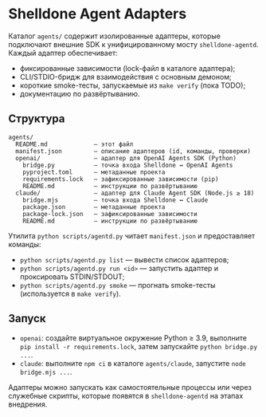# Shelldone Agent Adapters

Каталог `agents/` содержит изолированные адаптеры, которые подключают
внешние SDK к унифицированному мосту `shelldone-agentd`. Каждый адаптер
обеспечивает:

- фиксированные зависимости (lock-файл в каталоге адаптера);
- CLI/STDIO-бридж для взаимодействия с основным демоном;
- короткие smoke-тесты, запускаемые из `make verify` (пока TODO);
- документацию по развёртыванию.

## Структура

```
agents/
  README.md             — этот файл
  manifest.json         — описание адаптеров (id, команды, проверки)
  openai/               — адаптер для OpenAI Agents SDK (Python)
    bridge.py           — точка входа Shelldone ↔ OpenAI Agents
    pyproject.toml      — метаданные проекта
    requirements.lock   — зафиксированные зависимости (pip)
    README.md           — инструкции по развёртыванию
  claude/               — адаптер для Claude Agent SDK (Node.js ≥ 18)
    bridge.mjs          — точка входа Shelldone ↔ Claude
    package.json        — метаданные проекта
    package-lock.json   — зафиксированные зависимости
    README.md           — инструкции по развёртыванию
```

Утилита `python scripts/agentd.py` читает `manifest.json` и предоставляет
команды:

- `python scripts/agentd.py list` — вывести список адаптеров;
- `python scripts/agentd.py run <id>` — запустить адаптер и проксировать STDIN/STDOUT;
- `python scripts/agentd.py smoke` — прогнать smoke-тесты (используется в `make verify`).

## Запуск
- `openai`: создайте виртуальное окружение Python ≥ 3.9, выполните
  `pip install -r requirements.lock`, затем запускайте `python bridge.py ...`.
- `claude`: выполните `npm ci` в каталоге `agents/claude`, запустите `node bridge.mjs ...`.

Адаптеры можно запускать как самостоятельные процессы или через служебные
скрипты, которые появятся в `shelldone-agentd` на этапах внедрения.
